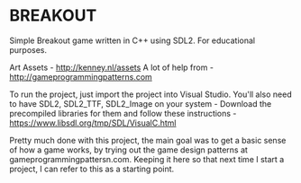 # BREAKOUT

Simple Breakout game written in C++ using SDL2. For educational purposes. 

Art Assets - http://kenney.nl/assets
A lot of help from - http://gameprogrammingpatterns.com

To run the project, just import the project into Visual Studio. You'll also need to have SDL2, SDL2_TTF, SDL2_Image on your system - Download the precompiled libraries for them and follow these instructions - https://www.libsdl.org/tmp/SDL/VisualC.html

Pretty much done with this project, the main goal was to get a basic sense of how a game works, by trying out the game design patterns at gameprogrammingpattersn.com. Keeping it here so that next time I start a project, I can refer to this as a starting point.

